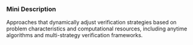 ### Mini Description

Approaches that dynamically adjust verification strategies based on problem characteristics and computational resources, including anytime algorithms and multi-strategy verification frameworks.
